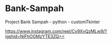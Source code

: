 # Bank-Sampah
Project Bank Sampah - python - customTkinter

https://www.instagram.com/reel/Cv9XvQzMLw9/?igshid=NjFhOGMzYTE3ZQ==
